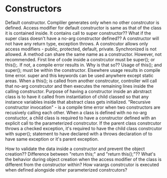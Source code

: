 # Constructors

Default constructor. Compliler generates only when no other constrcutor is defined. Access modifier for default constructor is same as that of the class it is contained inside. It contains call to super constructor?? What if the super class doesn't have a no-arg constructor defined??
A constructor will not have any return type, exception throws.
A constrcutor allows only access modifiers - public, protected, default, private. Synchronized is not allowed. 
A method can share the same name as a constructor. However, not recommended.
First line of code inside a constrcutor must be super(); or this();. If not, a compile error results in. Why is that so??
Usage of this(); and super(); must be within the constructor. Elsewhere usage results in compile time error.
super and this keywords can be used anywhere except static areas.
When a this(); is called from another constrcutor, controller will call that no-arg constrcutor and then executes the remaining lines inside the calling constructor.
Purpose of having a constructor inside an abrstract class is to have it called from instantiation of child classed so that any instance variables inside that abstract class gets initialized.
"Recursive constructor invocation" - is a compile time error when two constructors are recusively calling each other.
When a class is defined with no no-arg constuctor, a child class is required to have a constructor defined with an explicit call to the parameterized constrcutor.
If the parent class constrcutor throws a checked exception, it's required to have the child class constrcutor with super(); statement to have declared with a throws declaration of to have same exception or it's parent exception.

How to validate the data inside a constructor and prevent the object creation??
Difference between "return this;" and "return this();"??
What's the behavior during object creation when the access modifier of the class is different from the constructor within?
How varargs constrcutor is executed when defined alongside other parameterized constrcutors?

